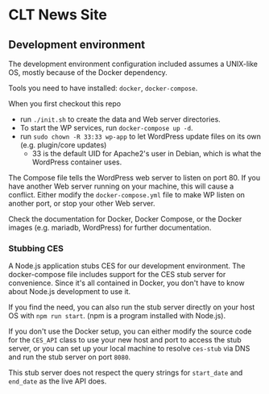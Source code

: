 # CLT News Site

## Development environment

The development environment configuration included assumes a
UNIX-like OS, mostly because of the Docker dependency.

Tools you need to have installed: `docker`, `docker-compose`.

When you first checkout this repo
- run `./init.sh` to create the data and Web server directories.
- To start the WP services, run `docker-compose up -d`.
- run `sudo chown -R 33:33 wp-app` to let WordPress update files on
its own (e.g. plugin/core updates)
    - 33 is the default UID for Apache2's user in Debian, which is
    what the WordPress container uses.


The Compose file tells the WordPress web server to listen on port
80. If you have another Web server running on your machine, this
will cause a conflict. Either modify the `docker-compose.yml` file
to make WP listen on another port, or stop your other Web server.

Check the documentation for Docker, Docker Compose, or the
Docker images (e.g. mariadb, WordPress) for further documentation.

### Stubbing CES

A Node.js application stubs CES for our development environment.
The docker-compose file includes support for the CES stub server for
convenience. Since it's all contained in Docker, you don't have to know
about Node.js development to use it.

If you find the need, you can also run the stub server directly on your 
host OS with `npm run start`. (npm is a program installed with Node.js).

If you don't use the Docker setup, you can either modify the source code
for the `CES_API` class to use your new host and port to access the stub
server, or you can set up your local machine to resolve `ces-stub` via
DNS and run the stub server on port `8080`.

This stub server does not respect the query strings for `start_date` and
`end_date` as the live API does.

